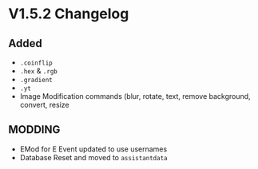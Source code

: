 # V1.5.2 Changelog

## Added
- `.coinflip`
- `.hex` & `.rgb`
- `.gradient`
- `.yt`
- Image Modification commands (blur, rotate, text, remove background, convert, resize

## MODDING
- EMod for E Event updated to use usernames
- Database Reset and moved to `assistantdata`
